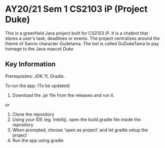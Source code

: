 # AY20/21 Sem 1 CS2103 iP (Project Duke)

This is a greenfield Java project built for CS2103 iP. It is a chatbot that stores a user's task, deadlines or events.
The project centralises around the theme of Sanrio character Gudetama. The bot is called GuDukeTama to pay homage to the Java mascot _Duke_.

## Key Information

Prerequisites: JDK 11, Gradle.

To run the app: (To be updated)
1. Download the .jar file from the releases and run it.  

_or_


1. Clone the repository
2. Using your IDE (eg. Intellij), open the build.gradle file inside the repository
3. When prompted, choose 'open as project' and let gradle setup the project
4. Run the app using gradle
